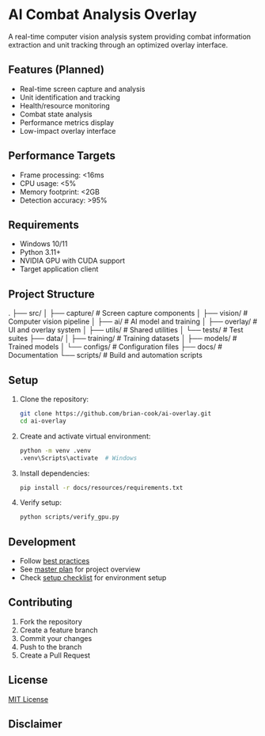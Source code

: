# AI Combat Analysis Overlay

A real-time computer vision analysis system providing combat information extraction and unit tracking through an optimized overlay interface.

## Features (Planned)

- Real-time screen capture and analysis
- Unit identification and tracking
- Health/resource monitoring
- Combat state analysis
- Performance metrics display
- Low-impact overlay interface

## Performance Targets

- Frame processing: <16ms
- CPU usage: <5%
- Memory footprint: <2GB
- Detection accuracy: >95%

## Requirements

- Windows 10/11
- Python 3.11+
- NVIDIA GPU with CUDA support
- Target application client

## Project Structure

.
├── src/
│   ├── capture/     # Screen capture components
│   ├── vision/      # Computer vision pipeline
│   ├── ai/          # AI model and training
│   ├── overlay/     # UI and overlay system
│   ├── utils/       # Shared utilities
│   └── tests/       # Test suites
├── data/
│   ├── training/    # Training datasets
│   ├── models/      # Trained models
│   └── configs/     # Configuration files
├── docs/            # Documentation
└── scripts/         # Build and automation scripts

## Setup

1. Clone the repository:
   ```bash
   git clone https://github.com/brian-cook/ai-overlay.git
   cd ai-overlay
   ```

2. Create and activate virtual environment:
   ```bash
   python -m venv .venv
   .venv\Scripts\activate  # Windows
   ```

3. Install dependencies:
   ```bash
   pip install -r docs/resources/requirements.txt
   ```

4. Verify setup:
   ```bash
   python scripts/verify_gpu.py
   ```

## Development

- Follow [best practices](docs/resources/best_practices.txt)
- See [master plan](docs/resources/master_plan.txt) for project overview
- Check [setup checklist](docs/resources/phase1_setup_checklist.txt) for environment setup

## Contributing

1. Fork the repository
2. Create a feature branch
3. Commit your changes
4. Push to the branch
5. Create a Pull Request

## License

[MIT License](LICENSE)

## Disclaimer
